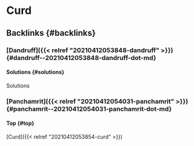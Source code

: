 # Curd


## Backlinks {#backlinks}


### [Dandruff]({{< relref "20210412053848-dandruff" >}}) {#dandruff--20210412053848-dandruff-dot-md}


#### Solutions {#solutions}

Solutions


### [Panchamrit]({{< relref "20210412054031-panchamrit" >}}) {#panchamrit--20210412054031-panchamrit-dot-md}


#### Top {#top}

[Curd]({{< relref "20210412053854-curd" >}})


